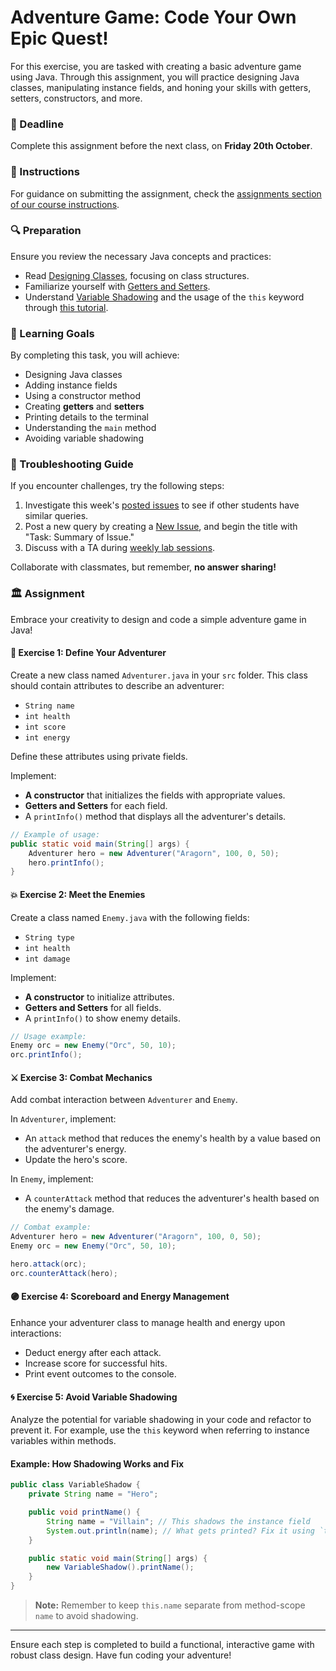 # Adventure Game: Code Your Own Epic Quest!

For this exercise, you are tasked with creating a basic adventure game using Java. Through this assignment, you will practice designing Java classes, manipulating instance fields, and honing your skills with getters, setters, constructors, and more. 

### 📅 Deadline

Complete this assignment before the next class, on **Friday 20th October**.

### 📖 Instructions

For guidance on submitting the assignment, check the [assignments section of our course instructions](https://link.to.course-instructions).

### 🔍 Preparation

Ensure you review the necessary Java concepts and practices:

- Read [Designing Classes](https://docs.oracle.com/javase/tutorial/java/javaOO/class), focusing on class structures.
- Familiarize yourself with [Getters and Setters](https://www.geeksforgeeks.org/getter-and-setter-in-java/).
- Understand [Variable Shadowing](https://en.wikipedia.org/wiki/Variable_shadowing) and the usage of the `this` keyword through [this tutorial](https://www.programiz.com/java-programming/this-keyword).

### 🎯 Learning Goals

By completing this task, you will achieve:

- Designing Java classes
- Adding instance fields
- Using a constructor method
- Creating **getters** and **setters**
- Printing details to the terminal
- Understanding the `main` method
- Avoiding variable shadowing

### 🧭 Troubleshooting Guide

If you encounter challenges, try the following steps:

1. Investigate this week's [posted issues](https://link.to/issues) to see if other students have similar queries.
2. Post a new query by creating a [New Issue](https://link.to/issues/new), and begin the title with "Task: Summary of Issue."
3. Discuss with a TA during [weekly lab sessions](https://queue.csc.kth.se/Queue/INDA).

Collaborate with classmates, but remember, **no answer sharing!**

### 🏛 Assignment

Embrace your creativity to design and code a simple adventure game in Java!

#### 🚀 Exercise 1: Define Your Adventurer

Create a new class named `Adventurer.java` in your `src` folder. This class should contain attributes to describe an adventurer:

- `String name`
- `int health`
- `int score`
- `int energy`

Define these attributes using private fields. 

Implement:

- **A constructor** that initializes the fields with appropriate values.
- **Getters and Setters** for each field.
- A `printInfo()` method that displays all the adventurer's details.

```java
// Example of usage:
public static void main(String[] args) {
    Adventurer hero = new Adventurer("Aragorn", 100, 0, 50);
    hero.printInfo();
}
```

#### 💥 Exercise 2: Meet the Enemies

Create a class named `Enemy.java` with the following fields:

- `String type`
- `int health`
- `int damage`

Implement:

- **A constructor** to initialize attributes.
- **Getters and Setters** for all fields.
- A `printInfo()` to show enemy details.

```java
// Usage example:
Enemy orc = new Enemy("Orc", 50, 10);
orc.printInfo();
```

#### ⚔️ Exercise 3: Combat Mechanics

Add combat interaction between `Adventurer` and `Enemy`.

In `Adventurer`, implement:

- An `attack` method that reduces the enemy's health by a value based on the adventurer's energy.
- Update the hero's score.

In `Enemy`, implement:

- A `counterAttack` method that reduces the adventurer's health based on the enemy's damage.

```java
// Combat example:
Adventurer hero = new Adventurer("Aragorn", 100, 0, 50);
Enemy orc = new Enemy("Orc", 50, 10);

hero.attack(orc);
orc.counterAttack(hero);
```

#### 🟣 Exercise 4: Scoreboard and Energy Management

Enhance your adventurer class to manage health and energy upon interactions:

- Deduct energy after each attack.
- Increase score for successful hits.
- Print event outcomes to the console.

#### 🌀 Exercise 5: Avoid Variable Shadowing

Analyze the potential for variable shadowing in your code and refactor to prevent it. For example, use the `this` keyword when referring to instance variables within methods.

#### Example: How Shadowing Works and Fix

```java
public class VariableShadow {
    private String name = "Hero";

    public void printName() {
        String name = "Villain"; // This shadows the instance field
        System.out.println(name); // What gets printed? Fix it using `this`.
    }

    public static void main(String[] args) {
        new VariableShadow().printName();
    }
}
```

> **Note:** Remember to keep `this.name` separate from method-scope `name` to avoid shadowing.

---
Ensure each step is completed to build a functional, interactive game with robust class design. Have fun coding your adventure!